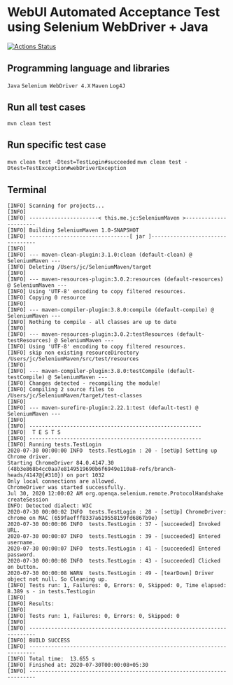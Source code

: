 # WebUI Automated Acceptance Test using Selenium WebDriver + Java

[![Actions Status](https://github.com/jagadeeshshetty/SeleniumMaven/workflows/Java%20CI%20with%20Maven/badge.svg)](https://github.com/jagadeeshshetty/SeleniumMaven/actions)

## Programming language and libraries

`Java` `Selenium WebDriver 4.X` `Maven` `Log4J`

## Run all test cases

`mvn clean test`

## Run specific test case

`mvn clean test -Dtest=TestLogin#succeeded`
`mvn clean test -Dtest=TestException#webDriverException`

## Terminal

```commandline
[INFO] Scanning for projects...
[INFO] 
[INFO] ----------------------< this.me.jc:SeleniumMaven >----------------------
[INFO] Building SeleniumMaven 1.0-SNAPSHOT
[INFO] --------------------------------[ jar ]---------------------------------
[INFO] 
[INFO] --- maven-clean-plugin:3.1.0:clean (default-clean) @ SeleniumMaven ---
[INFO] Deleting /Users/jc/SeleniumMaven/target
[INFO] 
[INFO] --- maven-resources-plugin:3.0.2:resources (default-resources) @ SeleniumMaven ---
[INFO] Using 'UTF-8' encoding to copy filtered resources.
[INFO] Copying 0 resource
[INFO] 
[INFO] --- maven-compiler-plugin:3.8.0:compile (default-compile) @ SeleniumMaven ---
[INFO] Nothing to compile - all classes are up to date
[INFO] 
[INFO] --- maven-resources-plugin:3.0.2:testResources (default-testResources) @ SeleniumMaven ---
[INFO] Using 'UTF-8' encoding to copy filtered resources.
[INFO] skip non existing resourceDirectory /Users/jc/SeleniumMaven/src/test/resources
[INFO] 
[INFO] --- maven-compiler-plugin:3.8.0:testCompile (default-testCompile) @ SeleniumMaven ---
[INFO] Changes detected - recompiling the module!
[INFO] Compiling 2 source files to /Users/jc/SeleniumMaven/target/test-classes
[INFO] 
[INFO] --- maven-surefire-plugin:2.22.1:test (default-test) @ SeleniumMaven ---
[INFO] 
[INFO] -------------------------------------------------------
[INFO]  T E S T S
[INFO] -------------------------------------------------------
[INFO] Running tests.TestLogin
2020-07-30 00:00:00 INFO  tests.TestLogin : 20 - [setUp] Setting up Chrome driver.
Starting ChromeDriver 84.0.4147.30 (48b3e868b4cc0aa7e8149519690b6f6949e110a8-refs/branch-heads/4147@{#310}) on port 1032
Only local connections are allowed.
ChromeDriver was started successfully.
Jul 30, 2020 12:00:02 AM org.openqa.selenium.remote.ProtocolHandshake createSession
INFO: Detected dialect: W3C
2020-07-30 00:00:02 INFO  tests.TestLogin : 28 - [setUp] ChromeDriver: chrome on MAC (659faefff8337a619558159fd6867b9e)
2020-07-30 00:00:06 INFO  tests.TestLogin : 37 - [succeeded] Invoked URL.
2020-07-30 00:00:07 INFO  tests.TestLogin : 39 - [succeeded] Entered username.
2020-07-30 00:00:07 INFO  tests.TestLogin : 41 - [succeeded] Entered password.
2020-07-30 00:00:08 INFO  tests.TestLogin : 43 - [succeeded] Clicked on button.
2020-07-30 00:00:08 WARN  tests.TestLogin : 49 - [tearDown] Driver object not null. So Cleaning up.
[INFO] Tests run: 1, Failures: 0, Errors: 0, Skipped: 0, Time elapsed: 8.389 s - in tests.TestLogin
[INFO] 
[INFO] Results:
[INFO] 
[INFO] Tests run: 1, Failures: 0, Errors: 0, Skipped: 0
[INFO] 
[INFO] ------------------------------------------------------------------------
[INFO] BUILD SUCCESS
[INFO] ------------------------------------------------------------------------
[INFO] Total time:  13.655 s
[INFO] Finished at: 2020-07-30T00:00:08+05:30
[INFO] ------------------------------------------------------------------------
```
